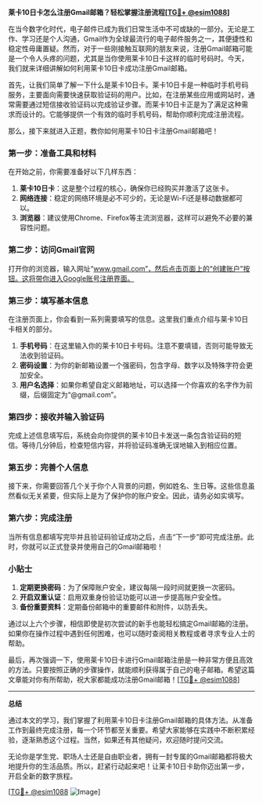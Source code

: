 **莱卡10日卡怎么注册Gmail邮箱？轻松掌握注册流程[[TG💪+ @esim1088](https://t.me/s/esim1088)]**

在当今数字化时代，电子邮件已成为我们日常生活中不可或缺的一部分。无论是工作、学习还是个人沟通，Gmail作为全球最流行的电子邮件服务之一，其便捷性和稳定性毋庸置疑。然而，对于一些刚接触互联网的朋友来说，注册Gmail邮箱可能是一个令人头疼的问题，尤其是当你使用莱卡10日卡这样的临时号码时。今天，我们就来详细讲解如何利用莱卡10日卡成功注册Gmail邮箱。

首先，让我们简单了解一下什么是莱卡10日卡。莱卡10日卡是一种临时手机号码服务，主要面向需要快速获取验证码的用户。比如，在注册某些应用或网站时，通常需要通过短信接收验证码以完成验证步骤。而莱卡10日卡正是为了满足这种需求而设计的。它能够提供一个有效的临时手机号码，帮助你顺利完成注册流程。

那么，接下来就进入正题，教你如何用莱卡10日卡注册Gmail邮箱吧！

### 第一步：准备工具和材料

在开始之前，你需要准备好以下几样东西：

1. **莱卡10日卡**：这是整个过程的核心，确保你已经购买并激活了这张卡。
2. **网络连接**：稳定的网络环境是必不可少的，无论是Wi-Fi还是移动数据都可以。
3. **浏览器**：建议使用Chrome、Firefox等主流浏览器，这样可以避免不必要的兼容性问题。

### 第二步：访问Gmail官网

打开你的浏览器，输入网址“www.gmail.com”，然后点击页面上的“创建账户”按钮。这将带你进入Google账号注册界面。

### 第三步：填写基本信息

在注册页面上，你会看到一系列需要填写的信息。这里我们重点介绍与莱卡10日卡相关的部分。

1. **手机号码**：在这里输入你的莱卡10日卡号码。注意不要填错，否则可能导致无法收到验证码。
2. **密码设置**：为你的新邮箱设置一个强密码，包含字母、数字以及特殊字符会更加安全。
3. **用户名选择**：如果你希望自定义邮箱地址，可以选择一个你喜欢的名字作为前缀，后缀固定为“@gmail.com”。

### 第四步：接收并输入验证码

完成上述信息填写后，系统会向你提供的莱卡10日卡发送一条包含验证码的短信。等待几分钟后，检查短信内容，并将验证码准确无误地输入到相应位置。

### 第五步：完善个人信息

接下来，你需要回答几个关于你个人背景的问题，例如姓名、生日等。这些信息虽然看似无关紧要，但实际上是为了保护你的账户安全。因此，请务必如实填写。

### 第六步：完成注册

当所有信息都填写完毕并且验证码验证成功之后，点击“下一步”即可完成注册。此时，你就可以正式登录并使用自己的Gmail邮箱啦！

### 小贴士

1. **定期更换密码**：为了保障账户安全，建议每隔一段时间就更换一次密码。
2. **开启双重认证**：启用双重身份验证功能可以进一步提高账户安全性。
3. **备份重要资料**：定期备份邮箱中的重要邮件和附件，以防丢失。

通过以上六个步骤，相信即使是初次尝试的新手也能轻松搞定Gmail邮箱的注册。如果你在操作过程中遇到任何困难，也可以随时查阅相关教程或者寻求专业人士的帮助。

最后，再次强调一下，使用莱卡10日卡进行Gmail邮箱注册是一种非常方便且高效的方法。只要按照正确的步骤操作，就能顺利获得属于自己的电子邮箱。希望这篇文章能对你有所帮助，祝大家都能成功注册Gmail邮箱！[[TG💪+ @esim1088](https://t.me/s/esim1088)]

---

**总结**

通过本文的学习，我们掌握了利用莱卡10日卡注册Gmail邮箱的具体方法。从准备工作到最终完成注册，每一个环节都至关重要。希望大家能够在实践中不断积累经验，逐渐熟悉这个过程。当然，如果还有其他疑问，欢迎随时提问交流。

无论你是学生党、职场人士还是自由职业者，拥有一封专属的Gmail邮箱都将极大地提升你的生活品质。所以，赶紧行动起来吧！让莱卡10日卡助你迈出第一步，开启全新的数字旅程。

[[TG💪+ @esim1088](https://t.me/s/esim1088) ![Image](https://i.postimg.cc/4NQfJmqS/Snipaste-2025-05-13-00-14-12.png)]